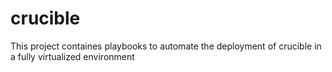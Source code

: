 # crucible

This project containes playbooks to automate the deployment of crucible in a fully virtualized environment